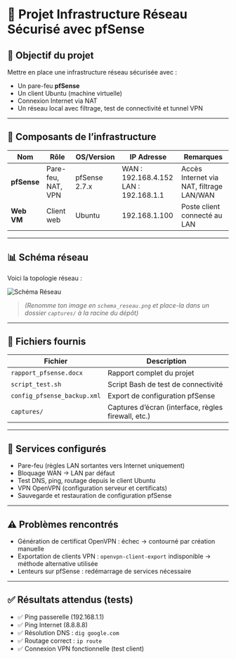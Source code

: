# 🔐 Projet Infrastructure Réseau Sécurisé avec pfSense

## 🎯 Objectif du projet

Mettre en place une infrastructure réseau sécurisée avec :

- Un pare-feu **pfSense**
- Un client Ubuntu (machine virtuelle)
- Connexion Internet via NAT
- Un réseau local avec filtrage, test de connectivité et tunnel VPN

---

## 🧩 Composants de l’infrastructure

| Nom                  | Rôle                      | OS/Version       | IP Adresse             | Remarques                                |
|----------------------|---------------------------|------------------|-------------------------|-------------------------------------------|
| **pfSense**          | Pare-feu, NAT, VPN        | pfSense 2.7.x    | WAN : 192.168.4.152<br>LAN : 192.168.1.1 | Accès Internet via NAT, filtrage LAN/WAN |
| **Web VM**           | Client web                | Ubuntu           | 192.168.1.100           | Poste client connecté au LAN             |

---

## 📊 Schéma réseau

Voici la topologie réseau :

![Schéma Réseau](captures/schema_reseau.png)

> *(Renomme ton image en `schema_reseau.png` et place-la dans un dossier `captures/` à la racine du dépôt)*

---

## 📁 Fichiers fournis

| Fichier                        | Description                                          |
|-------------------------------|------------------------------------------------------|
| `rapport_pfsense.docx`        | Rapport complet du projet                            |
| `script_test.sh`              | Script Bash de test de connectivité                  |
| `config_pfsense_backup.xml`   | Export de configuration pfSense                      |
| `captures/`                   | Captures d’écran (interface, règles firewall, etc.)  |

---

## 🔐 Services configurés

- Pare-feu (règles LAN sortantes vers Internet uniquement)
- Bloquage WAN → LAN par défaut
- Test DNS, ping, routage depuis le client Ubuntu
- VPN OpenVPN (configuration serveur et certificats)
- Sauvegarde et restauration de configuration pfSense

---

## ⚠️ Problèmes rencontrés

- Génération de certificat OpenVPN : échec → contourné par création manuelle
- Exportation de clients VPN : `openvpn-client-export` indisponible → méthode alternative utilisée
- Lenteurs sur pfSense : redémarrage de services nécessaire

---

## ✅ Résultats attendus (tests)

- ✅ Ping passerelle (192.168.1.1)
- ✅ Ping Internet (8.8.8.8)
- ✅ Résolution DNS : `dig google.com`
- ✅ Routage correct : `ip route`
- ✅ Connexion VPN fonctionnelle (test client)
